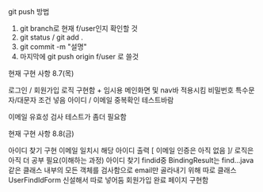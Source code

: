 git push 방법

1. git branch로 현재 f/user인지 확인할 것
2. git status / git add .
3. git commit  -m "설명"
4. 마지막에 git push origin f/user 로 쓸것


현재 구현 사항 8.7(목)

로그인 / 회원가입 로직 구현함 + 임시용 메인화면 및 nav바 적용시킴
비밀번호 특수문자/대문자 조건 넣음
아이디 / 이메일 중복확인 테스트바람


이메일 유효성 검사 테스트가 좀더 필요함

현재 구현 사항 8.8(금)

아이디 찾기 구현 이메일 일치시 해당 아이디 출력 [ 이메일 인증은 아직 없음 ]/ 로직은 아직 더 공부 필요(이해하는 과정)
아이디 찾기 findid중 BindingResult는 find...java 같은 클래스 내부의 모든 객체를 검사함으로
           email만 골라내기 위해 따로 클래스 UserFindIdForm 신설해서 따로 넣어둠
회원가입 완료 페이지 구현함
